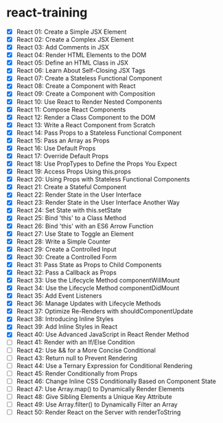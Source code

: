 # react-training

- [x] React 01: Create a Simple JSX Element
- [x] React 02: Create a Complex JSX Element
- [x] React 03: Add Comments in JSX
- [x] React 04: Render HTML Elements to the DOM
- [x] React 05: Define an HTML Class in JSX
- [x] React 06: Learn About Self-Closing JSX Tags
- [x] React 07: Create a Stateless Functional Component
- [x] React 08: Create a Component with React
- [x] React 09: Create a Component with Composition
- [x] React 10: Use React to Render Nested Components
- [x] React 11: Compose React Components
- [x] React 12: Render a Class Component to the DOM
- [x] React 13: Write a React Component from Scratch
- [x] React 14: Pass Props to a Stateless Functional Component
- [x] React 15: Pass an Array as Props
- [x] React 16: Use Default Props
- [x] React 17: Override Default Props
- [x] React 18: Use PropTypes to Define the Props You Expect
- [x] React 19: Access Props Using this.props
- [x] React 20: Using Props with Stateless Functional Components
- [x] React 21: Create a Stateful Component
- [x] React 22: Render State in the User Interface
- [x] React 23: Render State in the User Interface Another Way
- [x] React 24: Set State with this.setState
- [x] React 25: Bind 'this' to a Class Method
- [x] React 26: Bind 'this' with an ES6 Arrow Function
- [x] React 27: Use State to Toggle an Element
- [x] React 28: Write a Simple Counter
- [x] React 29: Create a Controlled Input
- [x] React 30: Create a Controlled Form
- [x] React 31: Pass State as Props to Child Components
- [x] React 32: Pass a Callback as Props
- [x] React 33: Use the Lifecycle Method componentWillMount
- [x] React 34: Use the Lifecycle Method componentDidMount
- [x] React 35: Add Event Listeners
- [x] React 36: Manage Updates with Lifecycle Methods
- [x] React 37: Optimize Re-Renders with shouldComponentUpdate
- [x] React 38: Introducing Inline Styles
- [x] React 39: Add Inline Styles in React
- [x] React 40: Use Advanced JavaScript in React Render Method
- [ ] React 41: Render with an If/Else Condition
- [ ] React 42: Use && for a More Concise Conditional
- [ ] React 43: Return null to Prevent Rendering
- [ ] React 44: Use a Ternary Expression for Conditional Rendering
- [ ] React 45: Render Conditionally from Props
- [ ] React 46: Change Inline CSS Conditionally Based on Component State
- [ ] React 47: Use Array.map() to Dynamically Render Elements
- [ ] React 48: Give Sibling Elements a Unique Key Attribute
- [ ] React 49: Use Array.filter() to Dynamically Filter an Array
- [ ] React 50: Render React on the Server with renderToString
